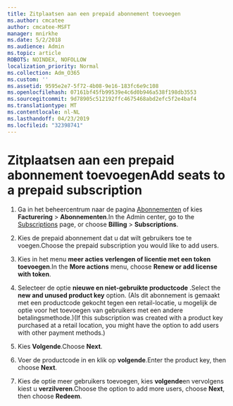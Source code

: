 ```yaml
---
title: Zitplaatsen aan een prepaid abonnement toevoegen
ms.author: cmcatee
author: cmcatee-MSFT
manager: mnirkhe
ms.date: 5/2/2018
ms.audience: Admin
ms.topic: article
ROBOTS: NOINDEX, NOFOLLOW
localization_priority: Normal
ms.collection: Adm_O365
ms.custom: ''
ms.assetid: 9595e2e7-5f72-4b08-9e16-183fc6e9c108
ms.openlocfilehash: 07161bf45fb99539e4c6d0b946a538f198db3553
ms.sourcegitcommit: 9d78905c512192ffc4675468abd2efc5f2e4baf4
ms.translationtype: MT
ms.contentlocale: nl-NL
ms.lasthandoff: 04/23/2019
ms.locfileid: "32398741"
---
```

# <a name="add-seats-to-a-prepaid-subscription"></a><span data-ttu-id="b646f-102">Zitplaatsen aan een prepaid abonnement toevoegen</span><span class="sxs-lookup"><span data-stu-id="b646f-102">Add seats to a prepaid subscription</span></span>

1. <span data-ttu-id="b646f-103">Ga in het beheercentrum naar de pagina [Abonnementen](https://go.microsoft.com/fwlink/p/?linkid=842054) of kies **Facturering** \> **Abonnementen**.</span><span class="sxs-lookup"><span data-stu-id="b646f-103">In the Admin center, go to the [Subscriptions](https://go.microsoft.com/fwlink/p/?linkid=842054) page, or choose **Billing** \> **Subscriptions**.</span></span>
    
2. <span data-ttu-id="b646f-104">Kies de prepaid abonnement dat u dat wilt gebruikers toe te voegen.</span><span class="sxs-lookup"><span data-stu-id="b646f-104">Choose the prepaid subscription you would like to add users.</span></span>
    
3. <span data-ttu-id="b646f-105">Kies in het menu **meer acties** **verlengen of licentie met een token toevoegen**.</span><span class="sxs-lookup"><span data-stu-id="b646f-105">In the **More actions** menu, choose **Renew or add license with token**.</span></span>
    
4. <span data-ttu-id="b646f-106">Selecteer de optie **nieuwe en niet-gebruikte productcode** .</span><span class="sxs-lookup"><span data-stu-id="b646f-106">Select the **new and unused product key** option.</span></span> <span data-ttu-id="b646f-107">(Als dit abonnement is gemaakt met een productcode gekocht tegen een retail-locatie, u mogelijk de optie voor het toevoegen van gebruikers met een andere betalingsmethode.)</span><span class="sxs-lookup"><span data-stu-id="b646f-107">(If this subscription was created with a product key purchased at a retail location, you might have the option to add users with other payment methods.)</span></span> 
    
5. <span data-ttu-id="b646f-108">Kies **Volgende**.</span><span class="sxs-lookup"><span data-stu-id="b646f-108">Choose **Next**.</span></span>
    
6. <span data-ttu-id="b646f-109">Voer de productcode in en klik op **volgende**.</span><span class="sxs-lookup"><span data-stu-id="b646f-109">Enter the product key, then choose **Next**.</span></span>
    
7. <span data-ttu-id="b646f-110">Kies de optie meer gebruikers toevoegen, kies **volgende**en vervolgens kiest u **verzilveren**.</span><span class="sxs-lookup"><span data-stu-id="b646f-110">Choose the option to add more users, choose **Next**, then choose **Redeem**.</span></span>
    

